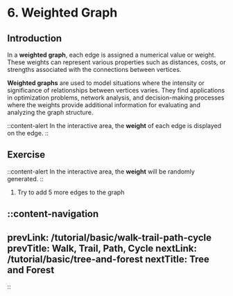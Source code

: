# 6. Weighted Graph

## Introduction
In a **weighted graph**, each edge is assigned a numerical value or weight. These weights can represent various properties such as distances, costs, or strengths associated with the connections between vertices. 

**Weighted graphs** are used to model situations where the intensity or significance of relationships between vertices varies. They find applications in optimization problems, network analysis, and decision-making processes where the weights provide additional information for evaluating and analyzing the graph structure.

::content-alert
In the interactive area, the **weight** of each edge is displayed on the edge.
::

## Exercise
::content-alert
In the interactive area, the **weight** will be randomly generated.
::
1. Try to add 5 more edges to the graph

::content-navigation
---
prevLink: /tutorial/basic/walk-trail-path-cycle
prevTitle: Walk, Trail, Path, Cycle
nextLink: /tutorial/basic/tree-and-forest
nextTitle: Tree and Forest
---
::
